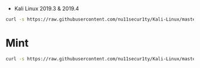 - Kali Linux 2019.3 & 2019.4
```bash
curl -s https://raw.githubusercontent.com/nu11secur1ty/Kali-Linux/master/VPN-Cisco/vpn.sh | bash
```
# Mint
```bash
curl -s https://raw.githubusercontent.com/nu11secur1ty/Kali-Linux/master/VPN-Cisco/mint/mint.sh | bash
```
